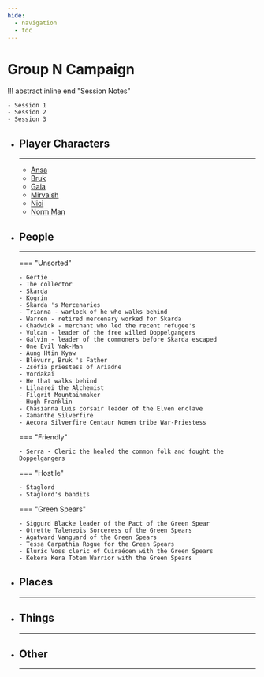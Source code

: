```yaml
---
hide:
  - navigation
  - toc
---
```


# Group N Campaign

!!! abstract inline end "Session Notes"

    - Session 1
    - Session 2
    - Session 3
      
<div class="grid cards" markdown>

-   ## Player Characters

    ---

    - [Ansa](pc/ansa)
    - [Bruk](pc/bruk)
    - [Gaia](pc/gaia)
    - [Mirvaish](pc/mirvaish)
    - [Nici](pc/nici)
    - [Norm Man](pc/norm)

-   ## People

    ---

    === "Unsorted"

        - Gertie 
        - The collector
        - Skarda
        - Kogrin
        - Skarda 's Mercenaries
        - Trianna - warlock of he who walks behind
        - Warren - retired mercenary worked for Skarda
        - Chadwick - merchant who led the recent refugee's
        - Vulcan - leader of the free willed Doppelgangers
        - Galvin - leader of the commoners before Skarda escaped
        - One Evil Yak-Man
        - Aung Htin Kyaw
        - Blôvurr, Bruk 's Father
        - Zsófia priestess of Ariadne
        - Vordakai
        - He that walks behind
        - Lilnarei the Alchemist
        - Filgrit Mountainmaker
        - Hugh Franklin
        - Chasianna Luis corsair leader of the Elven enclave
        - Xamanthe Silverfire
        - Aecora Silverfire Centaur Nomen tribe War-Priestess

    === "Friendly"

        - Serra - Cleric the healed the common folk and fought the Doppelgangers

    === "Hostile"

        - Staglord
        - Staglord's bandits

    === "Green Spears"

        - Siggurd Blacke leader of the Pact of the Green Spear
        - Otrette Taleneois Sorceress of the Green Spears
        - Agatward Vanguard of the Green Spears
        - Tessa Carpathia Rogue for the Green Spears
        - Eluric Voss cleric of Cuiraécen with the Green Spears
        - Kekera Kera Totem Warrior with the Green Spears

-   ## Places

    ---

-   ## Things

    ---

-   ## Other

    ---

</div>
